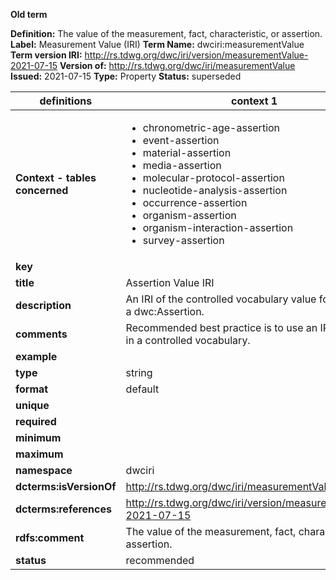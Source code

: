**Old term**

**Definition:** The value of the measurement, fact, characteristic, or assertion.
**Label:** Measurement Value (IRI)
**Term Name:** dwciri:measurementValue
**Term version IRI:** http://rs.tdwg.org/dwc/iri/version/measurementValue-2021-07-15
**Version of:** http://rs.tdwg.org/dwc/iri/measurementValue
**Issued:** 2021-07-15
**Type:** Property
**Status:** superseded


| definitions | context 1 |
|-|-|
| **Context - tables concerned** | <ul><li>chronometric-age-assertion</li><li>event-assertion</li><li>material-assertion</li><li>media-assertion</li><li>molecular-protocol-assertion</li><li>nucleotide-analysis-assertion</li><li>occurrence-assertion</li><li>organism-assertion</li><li>organism-interaction-assertion</li><li>survey-assertion</li></ul> |
| **key** |  |
| **title** | Assertion Value IRI |
| **description** | An IRI of the controlled vocabulary value for a value of a dwc:Assertion. |
| **comments** | Recommended best practice is to use an IRI for a term in a controlled vocabulary. |
| **example** |  |
| **type** | string |
| **format** | default |
| **unique** |  |
| **required** |  |
| **minimum** |  |
| **maximum** |  |
| **namespace** | dwciri |
| **dcterms:isVersionOf** | http://rs.tdwg.org/dwc/iri/measurementValue |
| **dcterms:references** | http://rs.tdwg.org/dwc/iri/version/measurementValue-2021-07-15 |
| **rdfs:comment** | The value of the measurement, fact, characteristic, or assertion. |
| **status** | recommended |
